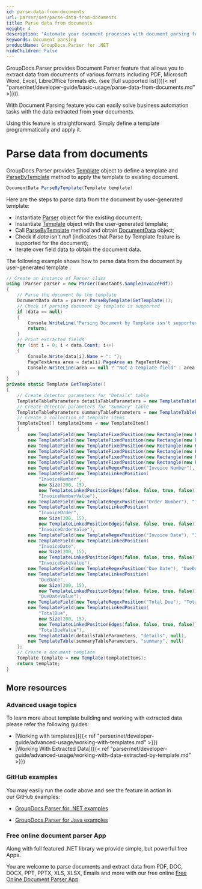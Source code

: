 ```yaml
---
id: parse-data-from-documents
url: parser/net/parse-data-from-documents
title: Parse data from documents
weight: 4
description: "Automate your document processes with document parsing feature of GroupDocs.Parser. Document Parser allows you to extract data from documents of various formats including PDF, Microsoft Word (DOC, DOCX), Excel (XLS, XLSX), LibreOffice formats etc."
keywords: Document parsing
productName: GroupDocs.Parser for .NET
hideChildren: False
---
```

GroupDocs.Parser provides Document Parser feature that allows you to extract data from documents of various formats including PDF, Microsoft Word, Excel, LibreOffice formats etc. (see [full supported list]({{< ref "parser/net/developer-guide/basic-usage/parse-data-from-documents.md" >}})).

With Document Parsing feature you can easily solve business automation tasks with the data extracted from your documents.

Using this feature is straightforward. Simply define a template programmatically and apply it.

# Parse data from documents

GroupDocs.Parser provides [Template](https://apireference.groupdocs.com/net/parser/groupdocs.parser.templates/template) object to define a template and [ParseByTemplate](https://apireference.groupdocs.com/net/parser/groupdocs.parser/parser/methods/parsebytemplate) method to apply the template to existing document.

```csharp
DocumentData ParseByTemplate(Template template)
```

Here are the steps to parse data from the document by user-generated template:

*   Instantiate [Parser](https://apireference.groupdocs.com/net/parser/groupdocs.parser/parser) object for the existing document;
*   Instantiate [Template](https://apireference.groupdocs.com/net/parser/groupdocs.parser.templates/template) object with the user-generated template;
*   Call [ParseByTemplate](https://apireference.groupdocs.com/net/parser/groupdocs.parser/parser/methods/parsebytemplate) method and obtain [DocumentData](https://apireference.groupdocs.com/net/parser/groupdocs.parser.data/documentdata) object;
*   Check if *data* isn't *null* (indicates that Parse by Template feature is supported for the document);
*   Iterate over field data to obtain the document data.  
      
    

The following example shows how to parse data from the document by user-generated template :

```csharp
// Create an instance of Parser class
using (Parser parser = new Parser(Constants.SampleInvoicePdf))
{
    // Parse the document by the template
    DocumentData data = parser.ParseByTemplate(GetTemplate());
    // Check if parsing document by template is supported
    if (data == null)
    {
        Console.WriteLine("Parsing Document by Template isn't supported.");
        return;
    }
    // Print extracted fields
    for (int i = 0; i < data.Count; i++)
    {
        Console.Write(data[i].Name + ": ");
        PageTextArea area = data[i].PageArea as PageTextArea;
        Console.WriteLine(area == null ? "Not a template field" : area.Text);
    }
}
private static Template GetTemplate()
{
    // Create detector parameters for "Details" table
    TemplateTableParameters detailsTableParameters = new TemplateTableParameters(new Rectangle(new Point(35, 320), new Size(530, 55)), null);
    // Create detector parameters for "Summary" table
    TemplateTableParameters summaryTableParameters = new TemplateTableParameters(new Rectangle(new Point(330, 385), new Size(220, 65)), null);
    // Create a collection of template items
    TemplateItem[] templateItems = new TemplateItem[]
    {
        new TemplateField(new TemplateFixedPosition(new Rectangle(new Point(35, 135), new Size(100, 10))), "FromCompany"),
        new TemplateField(new TemplateFixedPosition(new Rectangle(new Point(35, 150), new Size(100, 35))), "FromAddress"),
        new TemplateField(new TemplateFixedPosition(new Rectangle(new Point(35, 190), new Size(150, 2))), "FromEmail"),
        new TemplateField(new TemplateFixedPosition(new Rectangle(new Point(35, 250), new Size(100, 2))), "ToCompany"),
        new TemplateField(new TemplateFixedPosition(new Rectangle(new Point(35, 260), new Size(100, 15))), "ToAddress"),
        new TemplateField(new TemplateFixedPosition(new Rectangle(new Point(35, 290), new Size(150, 2))), "ToEmail"),
        new TemplateField(new TemplateRegexPosition("Invoice Number"), "InvoiceNumber"),
        new TemplateField(new TemplateLinkedPosition(
            "InvoiceNumber",
            new Size(200, 15),
            new TemplateLinkedPositionEdges(false, false, true, false)),
            "InvoiceNumberValue"),
        new TemplateField(new TemplateRegexPosition("Order Number"), "InvoiceOrder"),
        new TemplateField(new TemplateLinkedPosition(
            "InvoiceOrder",
            new Size(200, 15),
            new TemplateLinkedPositionEdges(false, false, true, false)),
            "InvoiceOrderValue"),
        new TemplateField(new TemplateRegexPosition("Invoice Date"), "InvoiceDate"),
        new TemplateField(new TemplateLinkedPosition(
            "InvoiceDate",
            new Size(200, 15),
            new TemplateLinkedPositionEdges(false, false, true, false)),
            "InvoiceDateValue"),
        new TemplateField(new TemplateRegexPosition("Due Date"), "DueDate"),
        new TemplateField(new TemplateLinkedPosition(
            "DueDate",
            new Size(200, 15),
            new TemplateLinkedPositionEdges(false, false, true, false)),
            "DueDateValue"),
        new TemplateField(new TemplateRegexPosition("Total Due"), "TotalDue"),
        new TemplateField(new TemplateLinkedPosition(
            "TotalDue",
            new Size(200, 15),
            new TemplateLinkedPositionEdges(false, false, true, false)),
            "TotalDueValue"),
        new TemplateTable(detailsTableParameters, "details", null),
        new TemplateTable(summaryTableParameters, "summary", null)
    };
    // Create a document template
    Template template = new Template(templateItems);
    return template;
}
```

## More resources

### Advanced usage topics

To learn more about template building and working with extracted data please refer the following guides:

*   [Working with templates]({{< ref "parser/net/developer-guide/advanced-usage/working-with-templates.md" >}})
*   [Working With Extracted Data]({{< ref "parser/net/developer-guide/advanced-usage/working-with-data-extracted-by-template.md" >}})

### GitHub examples

You may easily run the code above and see the feature in action in our GitHub examples:

*   [GroupDocs.Parser for .NET examples](https://github.com/groupdocs-parser/GroupDocs.Parser-for-.NET)
    
*   [GroupDocs.Parser for Java examples](https://github.com/groupdocs-parser/GroupDocs.Parser-for-Java)
    

### Free online document parser App

Along with full featured .NET library we provide simple, but powerful free Apps.

You are welcome to parse documents and extract data from PDF, DOC, DOCX, PPT, PPTX, XLS, XLSX, Emails and more with our free online [Free Online Document Parser App](https://products.groupdocs.app/parser).
